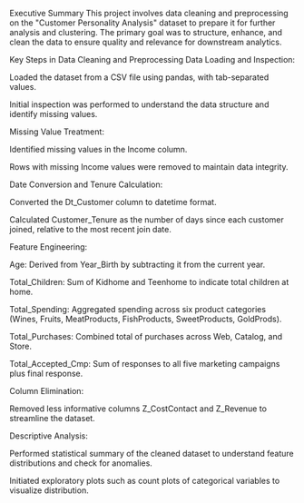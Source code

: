 Executive Summary
This project involves data cleaning and preprocessing on the "Customer Personality Analysis" dataset to prepare it for further analysis and clustering. The primary goal was to structure, enhance, and clean the data to ensure quality and relevance for downstream analytics.

Key Steps in Data Cleaning and Preprocessing
Data Loading and Inspection:

Loaded the dataset from a CSV file using pandas, with tab-separated values.

Initial inspection was performed to understand the data structure and identify missing values.

Missing Value Treatment:

Identified missing values in the Income column.

Rows with missing Income values were removed to maintain data integrity.

Date Conversion and Tenure Calculation:

Converted the Dt_Customer column to datetime format.

Calculated Customer_Tenure as the number of days since each customer joined, relative to the most recent join date.

Feature Engineering:

Age: Derived from Year_Birth by subtracting it from the current year.

Total_Children: Sum of Kidhome and Teenhome to indicate total children at home.

Total_Spending: Aggregated spending across six product categories (Wines, Fruits, MeatProducts, FishProducts, SweetProducts, GoldProds).

Total_Purchases: Combined total of purchases across Web, Catalog, and Store.

Total_Accepted_Cmp: Sum of responses to all five marketing campaigns plus final response.

Column Elimination:

Removed less informative columns Z_CostContact and Z_Revenue to streamline the dataset.

Descriptive Analysis:

Performed statistical summary of the cleaned dataset to understand feature distributions and check for anomalies.

Initiated exploratory plots such as count plots of categorical variables to visualize distribution.
